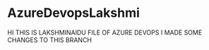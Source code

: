 # AzureDevopsLakshmi
HI THIS IS LAKSHMINAIDU FILE OF AZURE DEVOPS
I MADE SOME CHANGES TO THIS BRANCH
